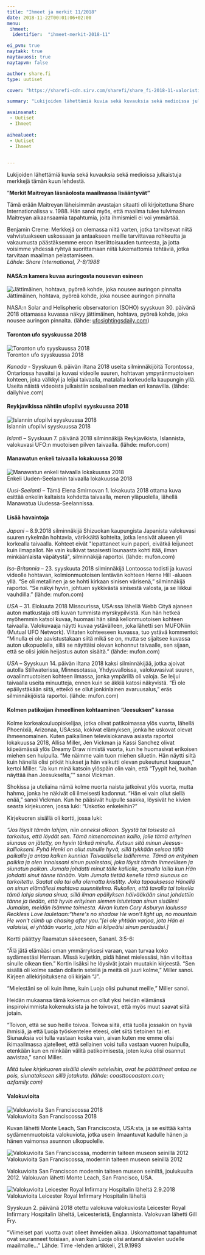 ```yaml
---
title: "Ihmeet ja merkit 11/2018"
date: 2018-11-22T00:01:06+02:00
menu:
 ihmeet:
  identifier:  "ihmeet-merkit-2018-11"

ei_pvm: true
naytakk: true
naytavuosi: true
naytapvm: false

author: share.fi
type: uutiset

cover: "https://sharefi-cdn.sirv.com/sharefi/share_fi-2018-11-valoristi-san_francisco2.jpg"

summary: "Lukijoiden lähettämiä kuvia sekä kuvauksia sekä medioissa julkaistuja merkkejä tämän kuun (11/2018) lehdestä."

avainsanat:
 - Uutiset
 - Ihmeet
 
aihealueet:
 - Uutiset
 - Ihmeet
 

---
```



<p>Lukijoiden lähettämiä kuvia sekä kuvauksia sekä medioissa julkaistuja merkkejä tämän kuun lehdestä.</p>

<div class="alustus"><p>”<strong>Merkit Maitreyan läsnäolosta maailmassa lisääntyvät”</strong></p>
<p>Tämä erään Maitreyan läheisimmän avustajan sitaatti oli kirjoitettuna Share Internationalissa v. 1988. Hän sanoi myös, että maailma tulee tulvimaan Maitreyan aikaansaamia tapahtumia, joita ihmismieli ei voi ymmärtää.</p>
<p>Benjamin Creme: Merkkejä on olemassa niitä varten, jotka tarvitsevat niitä vahvistuakseen uskossaan ja antaakseen meille tarvittavaa rohkeutta ja vakaumusta päästäksemme eroon itseriittoisuuden tunteesta, ja jotta voisimme yhdessä ryhtyä suorittamaan niitä lukemattomia tehtäviä, jotka tarvitaan maailman pelastamiseen.<br>
<em>Lähde: Share International, 7-8/1988</em></p>
</div>

<h4>NASA:n kamera kuvaa auringosta nousevan esineen</h4>
<p><img src="https://sharefi-cdn.sirv.com/sharefi/share_fi-2018-11-ufo_nasa_soho.jpg" alt="Jättimäinen, hohtava, pyöreä kohde, joka nousee auringon pinnalta" /><br />Jättimäinen, hohtava, pyöreä kohde, joka nousee auringon pinnalta</p>

<p>
    NASA:n Solar and Helispheric observatorion (SOHO) syyskuun 30. päivänä 2018
    ottamassa kuvassa näkyy jättimäinen, hohtava, pyöreä kohde, joka nousee
    auringon pinnalta. (lähde: <a href="//www.ufosightingsdaily.com/2018/10/earth-size-ufo-exiting-our-sun-on-nasa.html"  target="_blank" rel="nofollow noopener" class="external">ufosightingsdaily.com</a>)
</p>

<h4>Toronton ufo syyskuussa 2018</h4>
<p><img src="https://sharefi-cdn.sirv.com/sharefi/share_fi-2018-11-ufo_toronto.jpg" alt="Toronton ufo syyskuussa 2018" /><br />Toronton ufo syyskuussa 2018</p>
<p>
    <em>Kanada</em>
    - Syyskuun 6. päivän iltana 2018 useita silminnäkijöitä Torontossa,
    Ontariossa havaitsi ja kuvasi videolle suuren, hohtavan ympyränmuotoisen
    kohteen, joka välkkyi ja leijui taivaalla, matalalla korkeudella kaupungin
    yllä. Useita näistä videoista julkaistiin sosiaalisen median eri kanavilla.
    (lähde: dailyhive.com)
</p>

<h4>Reykjavikissa nähtiin ufopilvi syyskuussa 2018</h4>
<p><img src="https://sharefi-cdn.sirv.com/sharefi/share_fi-2018-11-ufo_pilvi-islanti.jpg" alt="Islannin ufopilvi syyskuussa 2018" /><br />Islannin ufopilvi syyskuussa 2018</p>
<p>
    <em>Islanti</em>
    – Syyskuun 7. päivänä 2018 silminnäkijä Reykjavikista, Islannista,
    valokuvasi UFO:n muotoisen pilven taivaalla. (lähde: mufon.com)
</p>



<h4>Manawatun enkeli taivaalla lokakuussa 2018</h4>
<p><img src="https://sharefi-cdn.sirv.com/sharefi/share_fi-2018-11-manawatun-enkeli.jpg" alt="Manawatun enkeli taivaalla lokakuussa 2018" /><br />Enkeli Uuden-Seelannin taivaalla lokakuussa 2018</p>
<p>
    <em>Uusi-Seelanti</em>
    – Tämä Elena Smirnovan 1. lokakuuta 2018 ottama kuva esittää enkelin
    kaltaista kohdetta taivaalla, meren yläpuolella, lähellä Manawatua
    Uudessa-Seelannissa.
</p>

<h4>Lisää havaintoja</h4>
<p>
    <em>Japani</em>
    – 8.9.2018 silminnäkijä Shizuokan kaupungista Japanista valokuvasi
    suuren rykelmän hohtavia, värikkäitä kohteita, jotka lensivät alueen yli
    korkealla taivaalla. Kohteet eivät "lepattaneet kuin paperi, eivätkä
    leijuneet kuin ilmapallot. Ne vain kulkivat tasaisesti lounaasta kohti
    itää, ilman minkäänlaista väpätystä", silminnäkijä raportoi. (lähde:
    mufon.com)
</p>

<p>
    <em>Iso-Britannia</em>
    – 23. syyskuuta 2018 silminnäkijä Lontoossa todisti ja kuvasi videolle
    hohtavan, kolmionmuotoisen lentävän kohteen Herne Hill -alueen yllä. “Se
    oli metallinen ja se hohti kirkaan sinisen värisenä,” silminnäkijä
    raportoi. “Se näkyi hyvin, johtuen sykkivästä sinisestä valosta, ja se
    liikkui vauhdilla.” (lähde: mufon.com)
</p>

<p>
    <em>USA</em>
    – 31. Elokuuta 2018 Missourissa, USA:ssa lähellä Webb Cityä ajaneen auton
    matkustaja otti kuvan tummista myrskypilvistä. Kun hän hetkeä myöhemmin
    katsoi kuvaa, huomasi hän siinä kellonmuotoisen kohteen taivaalla.
    Valokuvaaja näytti kuvaa ystävälleen, joka lähetti sen MUFONiin (Mutual UFO
    Network). Viitaten kohteeseen kuvassa, tuo ystävä kommentoi: “Minulla ei
    ole aavistustakaan siitä mikä se on, mutta se sijaitsee kuvassa auton
    ulkopuolella, sillä se näyttäisi olevan kohonnut taivaalle, sen sijaan,
    että se olisi jokin heijastus auton sisältä.” (lähde: mufon.com)
</p>

<p>
    <em>USA</em>
    – Syyskuun 14. päivän iltana 2018 kaksi silminnäkijää, jotka ajoivat
    autolla Stillwaterissa, Minnesotassa, Yhdysvalloissa, valokuvasivat suuren,
    ovaalinmuotoisen kohteen ilmassa, jonka ympärillä oli valoja. Se leijui
    taivaalla useita minuutteja, ennen kuin se äkkiä katosi näkyvistä. “Ei ole
    epäilystäkään siitä, etteikö se ollut jonkinlainen avaruusalus,” eräs
    silminnäkijöistä raportoi. (lähde: mufon.com)
</p>

<h4>Kolmen patikoijan ihmeellinen kohtaaminen “Jeesuksen” kanssa</h4>
<p>
    Kolme korkeakouluopiskelijaa, jotka olivat patikoimassa ylös vuorta,
    lähellä Phoenixiä, Arizonaa, USA:ssa, kokivat elämyksen, jonka he uskovat
    olevat ihmeenomainen. Kuten paikallinen televisiokanava asiasta raportoi
    lokakuussa 2018, Allisa Miller, Jen Vickman ja Kassi Sanchez olivat
    kiipeämässä ylös Dreamy Draw nimistä vuorta, kun he huomasivat erikoisen
    miehen sen huipulla. “Me näimme vain tuon miehen siluetin. Hän näytti siltä
    kuin hänellä olisi pitkät hiukset ja hän vaikutti olevan pukeutunut
    kaapuun,” kertoi Miller. “Ja kun minä katsoin ylöspäin olin vain, että
    “Tyypit hei, tuohan näyttää ihan Jeesukselta,”” sanoi Vickman.
</p>
<p>
    Shokissa ja uteliaina nämä kolme nuorta naista jatkoivat ylös vuorta, mutta
    hahmo, jonka he näkivät oli ilmeisesti kadonnut. “Hän ei vain ollut siellä
    enää,” sanoi Vickman. Kun he pääsivät huipulle saakka, löysivät he kivien
    seasta kirjekuoren, jossa luki: “Uskotko enkeleihin?”
</p>
<p>
    Kirjekuoren sisällä oli kortti, jossa luki:
</p>
<p>
    <em>
        “Jos löysit tämän lahjan, niin onneksi olkoon. Syystä tai toisesta oli
        tarkoitus, että löydät sen. Tämä nimenomainen kallio, jolle tämä
        erityinen siunaus on jätetty, on hyvin tärkeä minulle. Kutsun sitä
        minun Jeesus-kalliokseni. Pyhä Henki on ollut minulle hyvä, sillä
        tykkään seisoa tällä paikalla ja antaa kaiken kunnian Taivaalliselle
        Isällemme. Tämä on erityinen paikka ja olen innoissani sinun
        puolestasi, joka löysit tämän ihmeellisen ja siunatun paikan. Jumala
        johdatti minut tälle kalliolle, samalla lailla kun Hän johdatti sinut
        tänne tänään. Vain Jumala tietää kenelle tämä siunaus on tarkoitettu.
        Saatat olla tai olla olematta kristitty. Joka tapauksessa Hänellä on
        sinun elämällesi mahtava suunnitelma. Rukoilen, että tavalla tai
        toisella tämä lahja siunaa sinua, sillä ilman epäilyksen häivääkään
        sinut johdettiin tänne ja tiedän, että hyvin erityinen siemen
        istutetaan sinun sisällesi Jumalan, meidän Isämme toimesta. Aivan kuten
        Cory Asburyn laulussa Reckless Love lauletaan:“there's no shadow He
        won't light up, no mountain He won't climb up chasing after you.”[ei
        ole yhtään varjoa, jota Hän ei valaisisi, ei yhtään vuorta, jota Hän ei
        kiipeäisi sinun perässäsi.]
    </em>
</p>
<p>
    Kortti päättyy Raamatun säkeeseen, Sananl. 3:5-6:
</p>
<p>
    “Älä jätä elämääsi oman ymmärryksesi varaan, vaan turvaa koko sydämestäsi
    Herraan. Missä kuljetkin, pidä hänet mielessäsi, hän viitoittaa sinulle
    oikean tien.” Kortin lisäksi he löysivät jotain muutakin kirjeestä. “Sen
    sisällä oli kolme sadan dollarin seteliä ja meitä oli juuri kolme,” Miller
    sanoi. Kirjeen allekirjoituksena oli kirjain “J”.
</p>
<p>
    “Mielestäni se oli kuin ihme, kuin Luoja olisi puhunut meille,” Miller
    sanoi.
</p>
<p>
    Heidän mukaansa tämä kokemus on ollut yksi heidän elämänsä inspiroivimmista
    kokemuksista ja he toivovat, että myös muut saavat siitä jotain.
</p>
<p>
    “Toivon, että se suo heille toivoa. Toivoa siitä, että tuolla jossakin on
    hyviä ihmisiä, ja että Luoja työskentelee eteesi, olet siitä tietoinen tai
    et. Siunauksia voi tulla vastaan koska vain, aivan kuten me emme olisi
    ikimaailmassa ajatelleet, että sellainen voisi tulla vastaan vuoren
    huipulla, etenkään kun en niinkään välitä patikoimisesta, joten kuka olisi
    osannut aavistaa,” sanoi Miller.
</p>
<p>
    <em>
        Mitä tulee kirjekuoren sisällä oleviin seteleihin, ovat he päättäneet
        antaa ne pois, siunatakseen sillä jotakuta. (lähde: coasttocoastam.com;
        azfamily.com)
    </em>
</p>



<h4>Valokuvioita</h4>

<p><img src="https://sharefi-cdn.sirv.com/sharefi/share_fi-2018-11-valoristi-san_francisco2.jpg" alt="Valokuvioita San Franciscossa 2018" /><br />Valokuvioita San Franciscossa 2018</p>
<p>
    Kuvan lähetti Monte Leach, San Franciscosta, USA:sta, ja se esittää kahta
    sydämenmuotoista valokuviota, jotka usein ilmaantuvat kadulle hänen ja
    hänen vaimonsa asunnon ulkopuolelle.
</p>

<p><img src="https://sharefi-cdn.sirv.com/sharefi/share_fi-2018-11-valoristi-san_francisco1.jpg" alt="Valokuvioita San Franciscossa, modernin taiteen museon seinillä 2012" /><br />Valokuvioita San Franciscossa, modernin taiteen museon seinillä 2012</p>
<p>
    Valokuvioita San Franciscon modernin taiteen museon seiniltä, joulukuulta
    2012. Valokuvan lähetti Monte Leach, San Francisco, USA.
</p>

<p><img src="https://sharefi-cdn.sirv.com/sharefi/share_fi-2018-11-valoristi-leicester.jpg" alt="Valokuvioita Leicester Royal
    Infirmary Hospitalin läheltä 2.9.2018" /><br />Valokuvioita Leicester Royal
    Infirmary Hospitalin läheltä</p>
<p>
    Syyskuun 2. päivänä 2018 otettu valokuva valokuviosta Leicester Royal
    Infirmary Hospitalin läheltä, Leicesteristä, Englannista. Valokuvan lähetti
    Gill Fry.
</p>


<p class="nosto">”Viimeiset pari vuotta ovat olleet ihmeiden aikaa. Uskomattomat tapahtumat ovat seuranneet toisiaan, aivan kuin Luoja olisi antanut sävelen uudelle maailmalle…” Lähde: Time -lehden artikkeli, 21.9.1993</p>
